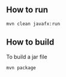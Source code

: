 ## How to run

```
mvn clean javafx:run
```

## How to build
To build a jar file

```
mvn package
```


